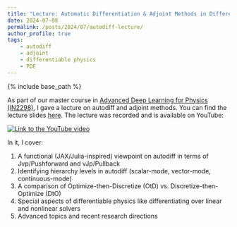 ```yaml
---
title: "Lecture: Automatic Differentiation & Adjoint Methods in Differentiable Physics"
date: 2024-07-08
permalink: /posts/2024/07/autodiff-lecture/
author_profile: true
tags:
    - autodiff
    - adjoint
    - differentiable physics
    - PDE
---
```


{% include base_path %}

As part of our master course in [Advanced Deep Learning for Physics (IN2298)](https://ge.in.tum.de/teaching/), I gave a lecture on autodiff and adjoint methods. You can find the lecture slides [here](https://fkoehler.site/files/autodiff_and_adjoints_lecture.pdf). The lecture was recorded and is available on YouTube:

[![Link to the YouTube video](https://img.youtube.com/vi/N7nVoyR0qO4/0.jpg)](https://www.youtube.com/watch?v=N7nVoyR0qO4)

In it, I cover:

1. A functional (JAX/Julia-inspired) viewpoint on autodiff in terms of Jvp/Pushforward and vJp/Pullback
2. Identifying hierarchy levels in autodiff (scalar-mode, vector-mode, continuous-mode)
3. A comparison of Optimize-then-Discretize (OtD) vs. Discretize-then-Optimize (DtO)
4. Special aspects of differentiable physics like differentiating over linear and nonlinear solvers
5. Advanced topics and recent research directions